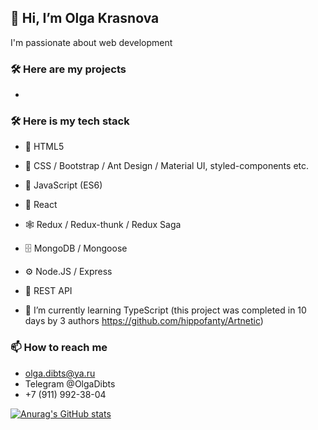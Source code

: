 ## 👋 Hi, I’m Olga Krasnova

I'm passionate about web development

### 🛠 Here are my projects
- 
### 🛠 Here is my tech stack
- 📜 HTML5
- 🎨 CSS / Bootstrap / Ant Design / Material UI, styled-components etc.
- 🔧 JavaScript (ES6)
- 🧩 React
- 🕸 Redux / Redux-thunk / Redux Saga
- 🗄 MongoDB / Mongoose
- ⚙ Node.JS / Express
- 🔌 REST API

- 🌱 I’m currently learning TypeScript (this project was completed in 10 days by 3 authors https://github.com/hippofanty/Artnetic)
 

### 📫 How to reach me 
- olga.dibts@ya.ru 
- Telegram @OlgaDibts
- +7 (911) 992-38-04

<!---
Lgkrsnv/Lgkrsnv is a ✨ special ✨ repository because its `README.md` (this file) appears on your GitHub profile.
You can click the Preview link to take a look at your changes.
--->
[![Anurag's GitHub stats](https://github-readme-stats.vercel.app/api?username=Lgkrsnv&count_private=true&show_icons=true&theme=tokyonight&hide=stars)](https://github.com/lgkrsnv/github-readme-stats)
